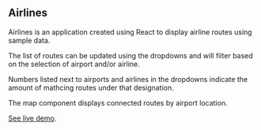 ## Airlines
Airlines is an application created using React to display airline routes using sample data.

The list of routes can be updated using the dropdowns and will
filter based on the selection of airport and/or airline.

Numbers listed next to airports and airlines in the dropdowns indicate the amount of mathcing routes under that designation.

The map component displays connected routes by airport location.

[See live demo](https://thawing-fortress-33689.herokuapp.com/).